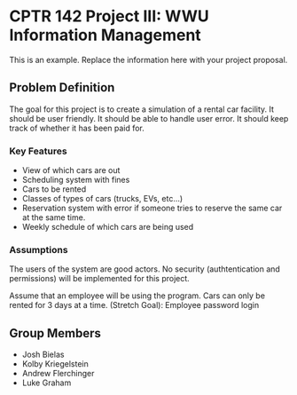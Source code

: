 # CPTR 142 Project III: WWU Information Management

This is an example. Replace the information here with your project proposal.

## Problem Definition

The goal for this project is to create a simulation of a rental car facility. It should be user friendly. It should be able to handle user error. It should keep track of whether it has been paid for. 

### Key Features

* View of which cars are out
* Scheduling system with fines
* Cars to be rented
* Classes of types of cars (trucks, EVs, etc...)
* Reservation system with error if someone tries to reserve the same car at the same time.
* Weekly schedule of which cars are being used

### Assumptions

The users of the system are good actors. 
No security (authtentication and permissions) will be implemented for this project.

Assume that an employee will be using the program.
Cars can only be rented for 3 days at a time.
(Stretch Goal): Employee password login

## Group Members

* Josh Bielas
* Kolby Kriegelstein
* Andrew Flerchinger
* Luke Graham
